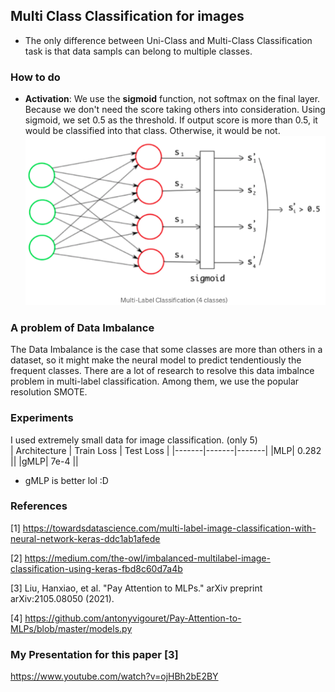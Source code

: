 ## Multi Class Classification for images

- The only difference between Uni-Class and Multi-Class Classification task is that data sampls can belong to multiple classes. </p>

### How to do
- **Activation**: We use the **sigmoid** function, not softmax on the final layer. Because we don't need the score taking others into consideration. Using sigmoid, we set 0.5 as the threshold. If output score is more than 0.5, it would be classified into that class. Otherwise, it would be not.
![](images/1.png)
  

### A problem of Data Imbalance 

The Data Imbalance is the case that some classes are more than others in a dataset, so it might make the neural model to predict tendentiously the frequent classes. There are a lot of research to resolve this data imbalnce problem in multi-label classification. Among them, we use the popular resolution SMOTE.


### Experiments

I used extremely small data for image classification. (only 5)
<br>
| Architecture | Train Loss | Test Loss |
|-------|-------|-------|
|MLP| 0.282 ||
|gMLP| 7e-4 ||

- gMLP is better lol :D




### References 
[1] https://towardsdatascience.com/multi-label-image-classification-with-neural-network-keras-ddc1ab1afede  

[2] https://medium.com/the-owl/imbalanced-multilabel-image-classification-using-keras-fbd8c60d7a4b  

[3] Liu, Hanxiao, et al. "Pay Attention to MLPs." arXiv preprint arXiv:2105.08050 (2021).  

[4] https://github.com/antonyvigouret/Pay-Attention-to-MLPs/blob/master/models.py

### My Presentation for this paper [3]

https://www.youtube.com/watch?v=ojHBh2bE2BY
